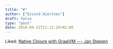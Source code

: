 ```yaml
---
title: "#"
author: ["Eivind Hjertnes"]
draft: false
type: "post"
date: 2018-09-21T21:11:24+02:00
---
```


Liked: [Native
Clojure with GraalVM --- Jan Stępień](https://janstepien.com/native-clojure-with-graalvm/)
